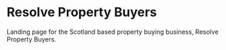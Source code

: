 # Resolve Property Buyers

Landing page for the Scotland based property buying business, Resolve Property Buyers.
